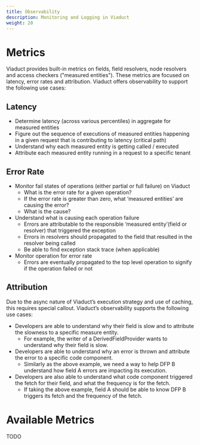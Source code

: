 ```yaml
---
title: Observability
description: Monitoring and Logging in Viaduct
weight: 20
---
```


# Metrics

Viaduct provides built-in metrics on fields, field resolvers, node resolvers and access checkers ("measured entities"). These metrics are focused on latency, error rates and attribution. Viaduct offers observability to support the following use cases:

## Latency

* Determine latency (across various percentiles) in aggregate for measured entities
* Figure out the sequence of executions of measured entities happening in a given request that is contributing to latency (critical path)
* Understand why each measured entity is getting called / executed
* Attribute each measured entity running in a request to a specific tenant

## Error Rate

* Monitor fail states of operations (either partial or full failure) on Viaduct
  * What is the error rate for a given operation?
  * If the error rate is greater than zero, what ‘measured entities’ are causing the error?
  * What is the cause?
* Understand what is causing each operation failure
  * Errors are attributable to the responsible ‘measured entity’(field or resolver) that triggered the exception
  * Errors in resolvers should propagated to the field that resulted in the resolver being called
  * Be able to find exception stack trace (when applicable)
* Monitor operation for error rate
  * Errors are eventually propagated to the top level operation to signify if the operation failed or not

## Attribution

Due to the async nature of Viaduct’s execution strategy and use of caching, this requires special callout. Viaduct’s observability supports the following use cases:

* Developers are able to understand why their field is slow and to attribute the slowness to a specific measure entity.
  * For example, the writer of a DerivedFieldProvider wants to understand why their field is slow.
* Developers are able to understand why an error is thrown and attribute the error to a specific code component.
  * Similarly as the above example, we need a way to help DFP B understand how field A errors are impacting its execution.
* Developers are also able to understand what code component triggered the fetch for their field, and what the frequency is for the fetch.
  * If taking the above example, field A should be able to know DFP B triggers its fetch and the frequency of the fetch.

# Available Metrics

TODO
